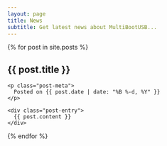 ```yaml
---
layout: page
title: News
subtitle: Get latest news about MultiBootUSB...
---
```


<div class="posts-list">
  {% for post in site.posts %}
  <article class="post-preview">
	  <h2 class="post-title">{{ post.title }}</h2>

    <p class="post-meta">
      Posted on {{ post.date | date: "%B %-d, %Y" }}
    </p>

    <div class="post-entry">
      {{ post.content }}
    </div>

   </article>
  {% endfor %}
</div>

